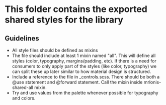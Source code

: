 # This folder contains the exported shared styles for the library

## Guidelines

- All style files should be defined as mixins
- The file should include at least 1 mixin named "all". This will define all styles (color, typography, margins/padding, etc). If there is a need for
  consumers to only apply part of the styles (like color, typography) we can split these up later similar to how material design is structured.
- Include a reference to the file in \_controls.scss. There should be both a @use statement and @forward statement. Call the mixin inside mrlonis-shared-all mixin.
- Try and use values from the palette whenever possible for typography and colors.
